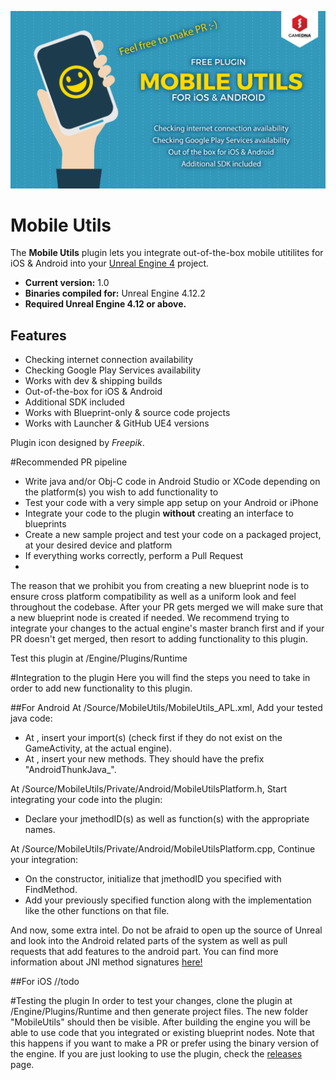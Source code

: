 ![Splash](Resources/Splash.png)

# Mobile Utils

The **Mobile Utils** plugin lets you integrate out-of-the-box mobile utitilites for iOS & Android into your [Unreal Engine 4](http://www.unrealengine.com) project.

* **Current version:** 1.0
* **Binaries compiled for:** Unreal Engine 4.12.2
* **Required Unreal Engine 4.12 or above.**

## Features
* Checking internet connection availability
* Checking Google Play Services availability
* Works with dev & shipping builds
* Out-of-the-box for iOS & Android
* Additional SDK included
* Works with Blueprint-only & source code projects
* Works with Launcher & GitHub UE4 versions

Plugin icon designed by _Freepik_.

#Recommended PR pipeline
* Write java and/or Obj-C code in Android Studio or XCode depending on the platform(s) you wish to add functionality to
* Test your code with a very simple app setup on your Android or iPhone
* Integrate your code to the plugin **without** creating an interface to blueprints
* Create a new sample project and test your code on a packaged project, at your desired device and platform
* If everything works correctly, perform a Pull Request
* 
The reason that we prohibit you from creating a new blueprint node is to ensure cross platform compatibility as well as a uniform look and feel throughout the codebase. After your PR gets merged we will make sure that a new blueprint node is created if needed. We recommend trying to integrate your changes to the actual engine's master branch first and if your PR doesn't get merged, then resort to adding functionality to this plugin.

Test this plugin at /Engine/Plugins/Runtime

#Integration to the plugin
Here you will find the steps you need to take in order to add new functionality to this plugin.

##For Android
At /Source/MobileUtils/MobileUtils_APL.xml,
Add your tested java code:

* At <gameActivityImportAdditions>
		<insert>,
		insert your import(s) (check first if they do not exist on the GameActivity, at the actual engine).
* At <gameActivityClassAdditions>
		 <insert>,
		 insert your new methods. They should have the prefix "AndroidThunkJava_".

At /Source/MobileUtils/Private/Android/MobileUtilsPlatform.h,
Start integrating your code into the plugin:

* Declare your jmethodID(s) as well as function(s) with the appropriate names.

At /Source/MobileUtils/Private/Android/MobileUtilsPlatform.cpp,
Continue your integration:
* On the constructor, initialize that jmethodID you specified with FindMethod.
* Add your previously specified function along with the implementation like the other functions on that file.

And now, some extra intel. Do not be afraid to open up the source of Unreal and look into the Android related parts of the system as well as pull requests that add features to the android part. You can find more information about JNI method signatures [here!](http://www.rgagnon.com/javadetails/java-0286.html)

##For iOS
//todo

#Testing the plugin
In order to test your changes, clone the plugin at /Engine/Plugins/Runtime and then generate project files. The new folder "MobileUtils" should then be visible. After building the engine you will be able to use code that you integrated or existing blueprint nodes. Note that this happens if you want to make a PR or prefer using the binary version of the engine. If you are just looking to use the plugin, check the [releases](https://github.com/gameDNAstudio/MobileUtils/releases) page.
